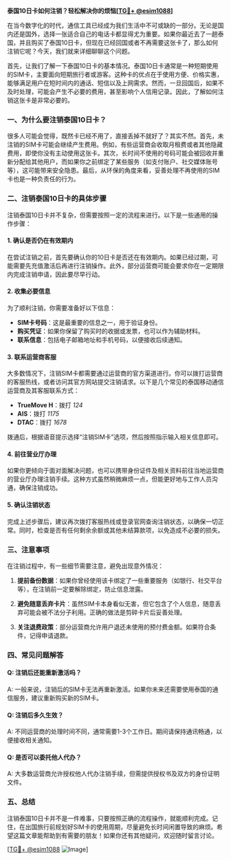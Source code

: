 **泰国10日卡如何注销？轻松解决你的烦恼[[TG💪+ @esim1088](https://t.me/s/esim1088)]**

在当今数字化的时代，通信工具已经成为我们生活中不可或缺的一部分。无论是国内还是国外，选择一张适合自己的电话卡都显得尤为重要。如果你最近去了一趟泰国，并且购买了泰国10日卡，但现在已经回国或者不再需要这张卡了，那么如何注销它呢？今天，我们就来详细聊聊这个问题。

首先，让我们了解一下泰国10日卡的基本情况。泰国10日卡通常是一种短期使用的SIM卡，主要面向短期旅行者或游客。这种卡的优点在于使用方便、价格实惠，能够满足用户在短时间内的通话、短信以及上网需求。然而，一旦回国后，如果不及时处理，可能会产生不必要的费用，甚至影响个人信用记录。因此，了解如何注销这张卡是非常必要的。

### **一、为什么要注销泰国10日卡？**

很多人可能会觉得，既然卡已经不用了，直接丢掉不就好了？其实不然。首先，未注销的SIM卡可能会继续产生费用。例如，有些运营商会收取月租费或者其他隐藏费用，即使你没有主动使用这张卡。其次，长时间不使用的号码可能会被回收并重新分配给其他用户，而如果你之前绑定了某些服务（如支付账户、社交媒体账号等），这可能带来安全隐患。最后，从环保的角度来看，妥善处理不再使用的SIM卡也是一种负责任的行为。

### **二、注销泰国10日卡的具体步骤**

注销泰国10日卡并不复杂，但需要按照一定的流程来进行。以下是一些通用的操作步骤：

#### **1. 确认是否仍在有效期内**
在尝试注销之前，首先要确认你的10日卡是否还在有效期内。如果已经过期，可能需要先充值激活后再进行注销操作。此外，部分运营商可能会要求你在一定期限内完成注销申请，因此要尽早行动。

#### **2. 收集必要信息**
为了顺利注销，你需要准备好以下信息：
- **SIM卡号码**：这是最重要的信息之一，用于验证身份。
- **购买凭证**：如果你保留了购买时的收据或发票，也可以作为辅助材料。
- **联系信息**：包括电子邮箱地址和手机号码，以便接收后续通知。

#### **3. 联系运营商客服**
大多数情况下，注销SIM卡都需要通过运营商的官方渠道进行。你可以拨打运营商的客服热线，或者访问其官方网站提交注销请求。以下是几个常见的泰国移动通信运营商及其客服联系方式：

- **TrueMove H**：拨打 *124*
- **AIS**：拨打 *1175*
- **DTAC**：拨打 *1678*

拨通后，根据语音提示选择“注销SIM卡”选项，然后按照指示输入相关信息即可。

#### **4. 前往营业厅办理**
如果你更倾向于面对面解决问题，也可以携带身份证件及相关资料前往当地运营商的营业厅办理注销手续。这种方式虽然稍微麻烦一点，但能更好地与工作人员沟通，确保注销成功。

#### **5. 确认注销状态**
完成上述步骤后，建议再次拨打客服热线或登录官网查询注销状态，以确保一切正常。同时，检查是否有任何剩余余额或其他未结算款项，以免造成不必要的损失。

### **三、注意事项**

在注销过程中，有一些细节需要注意，避免出现意外情况：

1. **提前备份数据**：如果你曾经使用该卡绑定了一些重要服务（如银行、社交平台等），在注销前一定要解除绑定，防止信息泄露。
   
2. **避免随意丢弃卡片**：虽然SIM卡本身看似无害，但它包含了个人信息，随意丢弃可能会被不法分子利用。正确的做法是剪碎卡片后妥善处理。

3. **关注退费政策**：部分运营商允许用户退还未使用的预付费金额。如果符合条件，记得申请退款。

### **四、常见问题解答**

#### **Q: 注销后还能重新激活吗？**
A: 一般来说，注销后的SIM卡无法再重新激活。如果你未来还需要使用泰国的通信服务，建议重新购买新的SIM卡。

#### **Q: 注销后多久生效？**
A: 不同运营商的处理时间不同，通常需要1-3个工作日。期间请保持通讯畅通，以便接收相关通知。

#### **Q: 是否可以委托他人代办？**
A: 大多数运营商允许授权他人代办注销手续，但需提供授权书及双方的身份证明文件。

### **五、总结**

注销泰国10日卡并不是一件难事，只要按照正确的流程操作，就能顺利完成。记住，在出国旅行前规划好SIM卡的使用周期，尽量避免长时间闲置导致的麻烦。希望这篇文章能帮助到有需要的朋友！如果你还有其他疑问，欢迎随时留言讨论。

[[TG💪+ @esim1088](https://t.me/s/esim1088) ![Image](https://i.postimg.cc/4NQfJmqS/Snipaste-2025-05-13-00-14-12.png)]